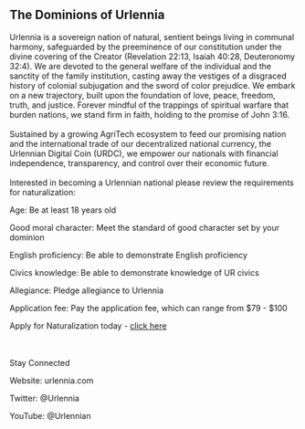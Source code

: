  <h2>The Dominions of Urlennia</h2>

Urlennia is a sovereign nation of natural, sentient beings living in communal harmony, safeguarded by the preeminence of our constitution under the divine covering of the Creator (Revelation 22:13, Isaiah 40:28, Deuteronomy 32:4). We are devoted to the general welfare of the individual and the sanctity of the family institution, casting away the vestiges of a disgraced history of colonial subjugation and the sword of color prejudice. We embark on a new trajectory, built upon the foundation of love, peace, freedom, truth, and justice. Forever mindful of the trappings of spiritual warfare that burden nations, we stand firm in faith, holding to the promise of John 3:16.
<br><br>
Sustained by a growing AgriTech ecosystem to feed our promising nation and the international trade of our decentralized national currency, the Urlennian Digital Coin (URDC), we empower our nationals with financial independence, transparency, and control over their economic future.
<br><br>
Interested in becoming a Urlennian national please review the requirements for naturalization:

Age: Be at least 18 years old  

Good moral character: Meet the standard of good character set by your dominion  

English proficiency: Be able to demonstrate English proficiency  

Civics knowledge: Be able to demonstrate knowledge of UR civics  

Allegiance: Pledge allegiance to Urlennia  

Application fee: Pay the application fee, which can range from $79 - $100


Apply for Naturalization today - <a href="https://urlennia.com/application-for-naturalization/">click here</a>



<br><br>
Stay Connected

Website: urlennia.com

Twitter: @Urlennia

YouTube: @Urlennian

